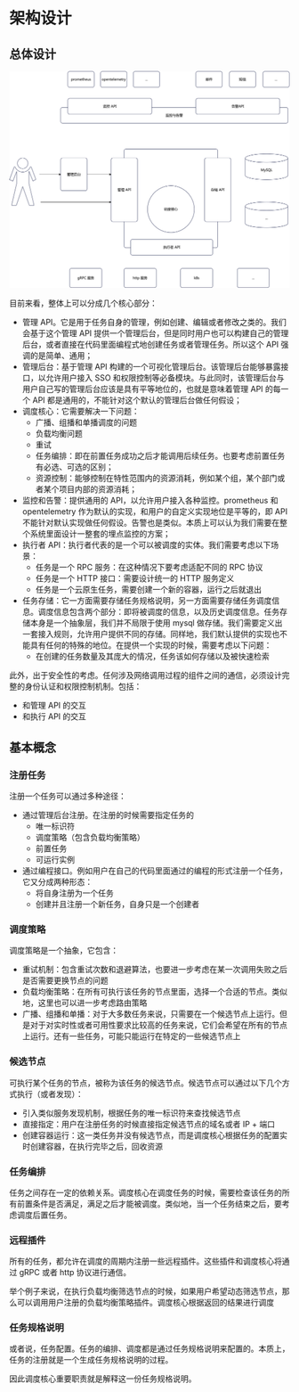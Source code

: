 # 架构设计

## 总体设计

![img.png](./img/architecture.png)

目前来看，整体上可以分成几个核心部分：
- 管理 API。它是用于任务自身的管理，例如创建、编辑或者修改之类的。我们会基于这个管理 API 提供一个管理后台，但是同时用户也可以构建自己的管理后台，或者直接在代码里面编程式地创建任务或者管理任务。所以这个 API 强调的是简单、通用；
- 管理后台：基于管理 API 构建的一个可视化管理后台。该管理后台能够暴露接口，以允许用户接入 SSO 和权限控制等必备模块。与此同时，该管理后台与用户自己写的管理后台应该是具有平等地位的，也就是意味着管理 API 的每一个 API 都是通用的，不能针对这个默认的管理后台做任何假设；
- 调度核心：它需要解决一下问题：
  - 广播、组播和单播调度的问题
  - 负载均衡问题
  - 重试
  - 任务编排：即在前置任务成功之后才能调用后续任务。也要考虑前置任务有必选、可选的区别；
  - 资源控制：能够控制在特性范围内的资源消耗，例如某个组，某个部门或者某个项目内部的资源消耗；
- 监控和告警：提供通用的 API，以允许用户接入各种监控。prometheus 和 opentelemetry 作为默认的实现，和用户的自定义实现地位是平等的，即 API 不能针对默认实现做任何假设。告警也是类似。本质上可以认为我们需要在整个系统里面设计一整套的埋点监控的方案；
- 执行者 API：执行者代表的是一个可以被调度的实体。我们需要考虑以下场景：
  - 任务是一个 RPC 服务：在这种情况下要考虑适配不同的 RPC 协议
  - 任务是一个 HTTP 接口：需要设计统一的 HTTP 服务定义
  - 任务是一个云原生任务，需要创建一个新的容器，运行之后就退出
- 任务存储：它一方面需要存储任务规格说明，另一方面需要存储任务调度信息。调度信息包含两个部分：即将被调度的信息，以及历史调度信息。任务存储本身是一个抽象层，我们并不局限于使用 mysql 做存储。我们需要定义出一套接入规则，允许用户提供不同的存储。同样地，我们默认提供的实现也不能具有任何的特殊的地位。在提供一个实现的时候，需要考虑以下问题：
  - 在创建的任务数量及其庞大的情况，任务该如何存储以及被快速检索

此外，出于安全性的考虑。任何涉及网络调用过程的组件之间的通信，必须设计完整的身份认证和权限控制机制。包括：
- 和管理 API 的交互
- 和执行 API 的交互

## 基本概念

### 注册任务

注册一个任务可以通过多种途径：
- 通过管理后台注册。在注册的时候需要指定任务的
  - 唯一标识符
  - 调度策略（包含负载均衡策略）
  - 前置任务
  - 可运行实例
- 通过编程接口。例如用户在自己的代码里面通过的编程的形式注册一个任务，它又分成两种形态：
  - 将自身注册为一个任务
  - 创建并且注册一个新任务，自身只是一个创建者

### 调度策略
调度策略是一个抽象，它包含：
- 重试机制：包含重试次数和退避算法，也要进一步考虑在某一次调用失败之后是否需要更换节点的问题
- 负载均衡策略：在所有可执行该任务的节点里面，选择一个合适的节点。类似地，这里也可以进一步考虑路由策略
- 广播、组播和单播：对于大多数任务来说，只需要在一个候选节点上运行。但是对于对实时性或者可用性要求比较高的任务来说，它们会希望在所有的节点上运行。还有一些任务，可能只能运行在特定的一些候选节点上

### 候选节点
可执行某个任务的节点，被称为该任务的候选节点。候选节点可以通过以下几个方式执行（或者发现）：
- 引入类似服务发现机制，根据任务的唯一标识符来查找候选节点
- 直接指定：用户在注册任务的时候直接指定候选节点的域名或者 IP + 端口
- 创建容器运行：这一类任务并没有候选节点，而是调度核心根据任务的配置实时创建容器，在执行完毕之后，回收资源

### 任务编排

任务之间存在一定的依赖关系。调度核心在调度任务的时候，需要检查该任务的所有前置条件是否满足，满足之后才能被调度。类似地，当一个任务结束之后，要考虑调度后置任务。

### 远程插件
所有的任务，都允许在调度的周期内注册一些远程插件。这些插件和调度核心将通过 gRPC 或者 http 协议进行通信。

举个例子来说，在执行负载均衡筛选节点的时候，如果用户希望动态筛选节点，那么可以调用用户注册的负载均衡策略插件。调度核心根据返回的结果进行调度


### 任务规格说明

或者说，任务配置。任务的编排、调度都是通过任务规格说明来配置的。本质上，任务的注册就是一个生成任务规格说明的过程。

因此调度核心重要职责就是解释这一份任务规格说明。